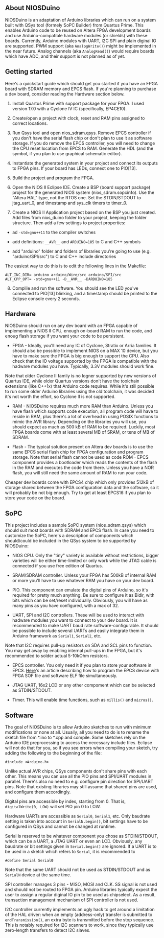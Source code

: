 
About NIOSDuino
---------------

NIOSDuino is an adaptation of Arduino libraries which can run on a system
built with QSys tool (formely SoPC Builder) from Quartus Prime. This
enables Arduino code to be reused on Altera FPGA development boards and
use Arduino-compatible hardware modules (or shields) with these boards.
Currently, Arduino modules with UART, I2C SPI and plain diginal IO are
supported. PWM support (aka `AnalogWrite()`) might be implemented in the
near future. Analog channels (aka `AnalogRead()`) would require boards
which have ADC, and their support is not planned as of yet.

Getting started
---------------

Here's a quickstart guide which should get you started if you have an FPGA
board with SDRAM memory and EPCS flash. If you're planning to purchase a dev
board, consider reading the Hardware section below.

1. Install Quartus Prime with support package for your FPGA. I used version
17.0 with a Cyclone IV IC (specifically, EP4CE10).

2. Create/open a project with clock, reset and RAM pins assigned to correct
locations.

3. Run Qsys tool and open nios_sdram.qsys. Remove EPCS controller if you
don't have the serial flash chip or don't plan to use it as software storage.
If you do remove the EPCS controller, you will need to change the CPU reset
location from EPCS to RAM. Generate the HDL (and the symbol, if you plan to
use graphical schematic editor).

4. Instantiate the generated system in your project and connect its outputs
to FPGA pins. If your board has LEDs, connect one to PIO[13].

5. Build the project and program the FPGA.

6. Open the NIOS II Eclipse IDE. Create a BSP (board support package) project
for the generated NIOS system (nios_sdram.sopcinfo). Use the "Altera HAL"
type, not the RTOS one. Set the STDIN/STDOUT to jtag_uart_0, and timestamp
and sys_clk timers to timer_0.

7. Create a NIOS II Application project based on the BSP you just created.
Add files from nios_duino folder to your project, keeping the folder
structure. Then add a few settings to project properties:

 - ad `-std=gnu++11` to the compiler switches

 - add definitions: `__AVR__` and `ARDUINO=185` to C and C++ symbols

 - add "arduino" folder and folders of libraries you're going to use
(e.g. "arduino/SPI/src") to C and C++ include directories

The easiest way to do this is to edit the following lines in the Makefile:

    ALT_INC_DIR= arduino arduino/Wire/src arduino/SPI/src
    ALT_CPP_OPT= -std=gnu++11 -D__AVR__ -DARDUINO=185

8. Complile and run the software. You should see the LED you've connected
to PIO[13] blinking, and a timestamp should be printed to the Eclipse
console every 2 seconds.

Hardware
--------

NIOSDuino should run on any dev board with an FPGA capable of implementing
a NIOS II CPU, enough on-board RAM to run the code, and enoug flash storage
if you want your code to be persistent.

- FPGA - Ideally, you'll need any IC of Cyclone, Stratix or Arria families.
It should also be possible to implement NIOS on a MAX 10 device, but you
have to make sure the FPGA is big enough to support the CPU. Also check
that the IO voltage supported by the FPGA is compatible with the hadware
modules you have. Typically, 3.3V modules should work fine.

Note that older Cyclone II family is no logner supported by new versions
of Quartus IDE, while older Quartus versions don't have the toolchain
extensions (like C++1x) that Arduino code requires. While it's still
possible to run some older Arduino libraries using the old toolchain, it
was decided it's not worth the effort, so Cyclone II is not supported.

- RAM - NIOSDuino requires much more RAM than Arduino. Unless you have flash
which supports code execution, all program code will have to reside in RAM,
plus there's a lot of overhead in using POSIX functions to mimic the AVR
library. Depending on the libraries you will use, you should expect as much
as 500 kB of RAM to be required. Luckily, most FPGA boards come with at least
several MB of SRAM, or tens of MB of SDRAM.

- Flash - The typical solution present on Altera dev boards is to use the same
EPCS serial flash chip for FPGA configuration and program storage. Note that
serial flash cannot be used as code ROM - EPCS component provides a bootloader
which reads the contents of the flash in the RAM and executes the code from
there. Unless you have a NOR flash, you will still need the same amount of RAM
to run your code.

Cheaper dev boards come with EPCS4 chip which only provides 512kB of storage
shared between the FPGA configuration data and the software, so it will
probably be not big enough. Try to get at least EPCS16 if you plan to store
your code on the board.

SoPC
----

This project includes a sample SoPC system (nios_sdram.qsys) which should
suit most boards with SDRAM and EPCS flash. In case you need to customize
the SoPC, here's a description of components which should/could be included
in the QSys system to be supported by NIOSDuino:

- NIOS CPU. Only the "tiny" variety is available without restrictions,
bigger varieties will be either time-limited or only work while the JTAG
cable is connected if you use free edition of Quartus.

- SRAM/SDRAM controller. Unless your FPGA has 500kB of internal RAM or more
you'll have to use whatever RAM you have on your dev board.

- PIO. This component can emulate the digital pins of Arduino, so it's
required for pretty much anything. Be sure to configure it as Bidir,
with bits which can be set/reset individually. Obviously, you will have
as many pins as you have configured, with a max of 32.

- UART, SPI and I2C controllers. These will be used to interact with
hadware modules you want to connect to your dev board. It is recommended
to make UART baud rate software-configurable. It should be possible to
include several UARTs and easily integrate them in Arduino framework as
`Serial1`, `Serial2`, etc.

Note that I2C requires pull-up resistors on SDA and SCL pins to function.
You may get away by enabling internal pull-ups in the FPGA, but it's
recommended to solder actual 5-10kOhm resistors.

- EPCS controller. You only need it if you plan to store your software in EPCS.
[Here](https://www.altera.com/support/support-resources/knowledge-base/solutions/rd04112006_450.html)'s
an article describing how to program the EPCS device with FPGA SOF file and
software ELF file simultaneously.

- JTAG UART, 16x2 LCD or any other compoment which can be selected as
STDIN/STDOUT.

- Timer. This will enable time functions, such as `millis()` and `micros()`.

Software
--------

The goal of NIOSDuino is to allow Arduino sketches to run with minimum
modifications or none at all. Usually, all you need to do is to rename
the sketch file from *.ino to *.cpp and compile. Some sketches rely on
the Arduino IDE preprocessing to access the necessary include files.
Eclipse will not do that for you, so if you see errors when compiling your
sketch, try adding the following to the beginning of the file:

    #include <Arduino.h>

Unlike actual AVR chips, QSys components don't share pins with each other.
This means you can use all the PIO pins and SPI/UART modules in parallel.
There's also no need to e.g. configure pin direction for SPI/UART pins.
Note that existing libraries may still assume that shared pins are used, and
configure them accordingly.

Digital pins are accessible by index, starting from 0. That is,
`digitalWrite(0, LOW)` will set PIO pin 0 to LOW.


Hardware UARTs are accessible as `Serial0`, `Serial1`, etc. Only baudrate
setting is taken into account in `SerialN.begin()`, bit settings have to be
configured in QSys and cannot be changed at runtime.

Serial is reserved to be whatever component you chose as STDIN/STDOUT,
which can be a UART, a JTAG UART or even an LCD. Obviously, any baudrate
or bit settings given in `Serial.begin()` are ignored. If a UART is to be
used in a sketch which refers to `Serial`, it is recommended to

    #define Serial Serial0

Note that the same UART should not be used as STDIN/STDOUT and as `SerialN`
device at the same time.

SPI controller manages 3 pins - MISO, MOSI and CLK. SS signal is not used
and should not be routed to FPGA pin. Arduino libraries typically expect
the user to assign a regular diginal IO pin to be used as chipselect. As
a result, transaction management mechanism of SPI controller is not used.

I2C controller currently implements an ugly hack to get around a limitation
of the HAL driver: when an empty (address-only) transfer is submitted to
`endTransmission()`, an extra byte is transmitted before the stop sequence.
This is notably required for I2C scanners to work, since they typically
use zero-length transfers to detect I2C slaves.


